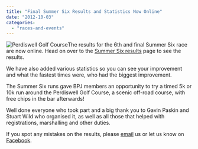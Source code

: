 ```yaml
---
title: "Final Summer Six Results and Statistics Now Online"
date: "2012-10-03"
categories: 
  - "races-and-events"
---
```


![](https://bpj.org.uk/wp-content/uploads/2012/06/perdiswell-golf-course-300x244.jpg "Perdiswell Golf Course")The results for the 6th and final Summer Six race are now online. Head on over to the [Summer Six results](https://bpj.org.uk/summer-six-results/ "Summer Six Results") page to see the results.

We have also added various statistics so you can see your improvement and what the fastest times were, who had the biggest improvement.

The Summer Six runs gave BPJ members an opportunity to try a timed 5k or 10k run around the Perdiswell Golf Course, a scenic off-road course, with free chips in the bar afterwards!

Well done everyone who took part and a big thank you to Gavin Paskin and Stuart Wild who organised it, as well as all those that helped with registrations, marshalling and other duties.

If you spot any mistakes on the results, please [email](mailto:webmaster@blackpearjoggers.org.uk) us or let us know on [Facebook](http://www.facebook.com/groups/6389738308/).
